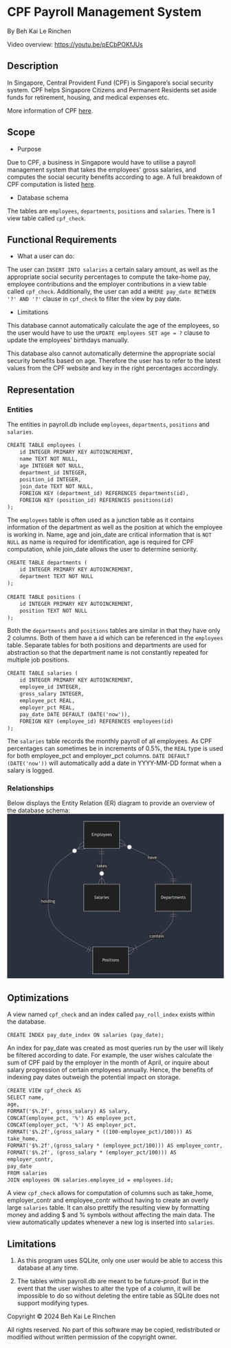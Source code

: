# CPF Payroll Management System

By Beh Kai Le Rinchen

Video overview: https://youtu.be/pECbPOKfJUs

## Description
In Singapore, Central Provident Fund (CPF) is Singapore’s social security system. CPF helps Singapore Citizens and Permanent Residents set aside funds for retirement, housing, and medical expenses etc.

More information of CPF [here](https://www.cpf.gov.sg/employer).
## Scope
* Purpose

Due to CPF, a business in Singapore would have to utilise a payroll management system that takes the employees' gross salaries, and computes the social security benefits according to age. A full breakdown of CPF computation is listed [here](https://www.cpf.gov.sg/employer/employer-obligations/how-much-cpf-contributions-to-pay#section-header-1452036554).

* Database schema

The tables are `employees`, `departments`, `positions` and `salaries`. There is 1 view table called `cpf_check`.

## Functional Requirements

* What a user can do:

The user can `INSERT INTO salaries` a certain salary amount, as well as the appropriate social security percentages to compute the take-home pay, employee contributions and the employer contributions in a view table called `cpf_check`. Additionally, the user can add a `WHERE pay_date BETWEEN '?' AND '?'` clause in `cpf_check` to filter the view by pay date.

* Limitations

This database cannot automatically calculate the age of the employees, so the user would have to use the `UPDATE employees SET age = ?` clause to update the employees' birthdays manually.

This database also cannot automatically determine the appropriate social security benefits based on age. Therefore the user has to refer to the latest values from the CPF website and key in the right percentages accordingly.

## Representation

### Entities
The entities in payroll.db include `employees`, `departments`, `positions` and `salaries`.
```
CREATE TABLE employees (
    id INTEGER PRIMARY KEY AUTOINCREMENT,
    name TEXT NOT NULL,
    age INTEGER NOT NULL,
    department_id INTEGER,
    position_id INTEGER,
    join_date TEXT NOT NULL,
    FOREIGN KEY (department_id) REFERENCES departments(id),
    FOREIGN KEY (position_id) REFERENCES positions(id)
);
```
The `employees` table is often used as a junction table as it contains information of the department as well as the position at which the employee is working in. Name, age and join_date are critical information that is `NOT NULL` as name is required for identification, age is required for CPF computation, while join_date allows the user to determine seniority.
```
CREATE TABLE departments (
    id INTEGER PRIMARY KEY AUTOINCREMENT,
    department TEXT NOT NULL
);

CREATE TABLE positions (
    id INTEGER PRIMARY KEY AUTOINCREMENT,
    position TEXT NOT NULL
);
```
Both the `departments` and `positions` tables are similar in that they have only 2 columns. Both of them have a id which can be referenced in the `employees` table. Separate tables for both positions and departments are used for abstraction so that the department name is not constantly repeated for multiple job positions.
```
CREATE TABLE salaries (
    id INTEGER PRIMARY KEY AUTOINCREMENT,
    employee_id INTEGER,
    gross_salary INTEGER,
    employee_pct REAL,
    employer_pct REAL,
    pay_date DATE DEFAULT (DATE('now')),
    FOREIGN KEY (employee_id) REFERENCES employees(id)
);
```
The `salaries` table records the monthly payroll of all employees. As CPF percentages can sometimes be in increments of 0.5%, the `REAL` type is used for both employee_pct and employer_pct columns. `DATE DEFAULT (DATE('now'))` will automatically add a date in YYYY-MM-DD format when a salary is logged.

### Relationships
Below displays the Entity Relation (ER) diagram to provide an overview of the database schema:
![Entity relation diagram for payroll.db](payroll_ER.png)

## Optimizations
A view named `cpf_check` and an index called `pay_roll_index` exists within the database.
```
CREATE INDEX pay_date_index ON salaries (pay_date);
```
An index for pay_date was created as most queries run by the user will likely be filtered according to date. For example, the user wishes calculate the sum of CPF paid by the employer in the month of April, or inquire about salary progression of certain employees annually. Hence, the benefits of indexing pay dates outweigh the potential impact on storage.
```
CREATE VIEW cpf_check AS
SELECT name,
age,
FORMAT('$%.2f', gross_salary) AS salary,
CONCAT(employee_pct, '%') AS employee_pct,
CONCAT(employer_pct, '%') AS employer_pct,
FORMAT('$%.2f',(gross_salary * ((100-employee_pct)/100))) AS take_home,
FORMAT('$%.2f',(gross_salary * (employee_pct/100))) AS employee_contr,
FORMAT('$%.2f', (gross_salary * (employer_pct/100))) AS employer_contr,
pay_date
FROM salaries
JOIN employees ON salaries.employee_id = employees.id;
```
A view `cpf_check` allows for computation of columns such as take_home, employer_contr and employee_contr without having to create an overly large `salaries` table. It can also prettify the resulting view by formatting money and adding $ and % symbols without affecting the main data. The view automatically updates whenever a new log is inserted into `salaries`.
## Limitations

1. As this program uses SQLite, only one user would be able to access this database at any time.

2. The tables within payroll.db are meant to be future-proof. But in the event that the user wishes to alter the type of a column, it will be impossible to do so without deleting the entire table as SQLite does not support modifying types.

Copyright © 2024 Beh Kai Le Rinchen

All rights reserved. No part of this software may be copied, redistributed or modified without written permission of the copyright owner.
